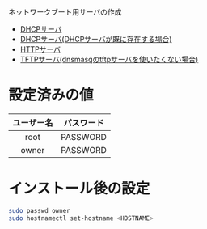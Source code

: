 ネットワークブート用サーバの作成
- [DHCPサーバ](PXEboot/DHCP.sh)
- [DHCPサーバ(DHCPサーバが既に存在する場合)](PXEboot/DHCP_Proxy.sh)
- [HTTPサーバ](PXEboot/HTTP.sh)
- [TFTPサーバ(dnsmasqのtftpサーバを使いたくない場合)](PXEboot/TFTP.sh)

# 設定済みの値
|ユーザー名|パスワード|
|:-:|:-:|
|root|PASSWORD|
|owner|PASSWORD|

# インストール後の設定
```sh
sudo passwd owner
sudo hostnamectl set-hostname <HOSTNAME>
```